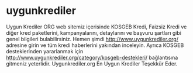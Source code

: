 # uygunkrediler
Uygun Krediler ORG web sitemiz içerisinde KOSGEB Kredi, 
Faizsiz Kredi ve diğer kred paketlerini, kampanyalarını, detaylarını ve başvuru şartları gibi genel bilgileri bulabilirsiniz.
Hemen şimdi http://www.uygunkrediler.org/ adresine girin ve tüm kredi haberlerini yakından inceleyin.
Ayrıca KOSGEB desteklerinden yararlanmak için http://www.uygunkrediler.org/category/kosgeb-destekleri/ bağlantısına gitmeniz yeterlidir.
Uygunkrediler.org
En Uygun Krediler Teşekkür Eder.
